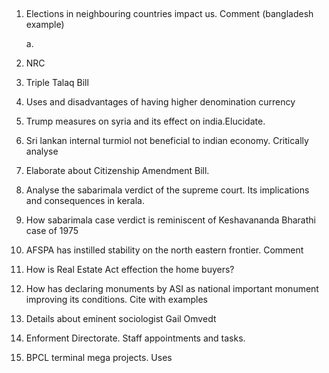 ##

1. Elections in neighbouring countries impact us. Comment (bangladesh example)

	a. 

2. NRC 
3. Triple Talaq Bill
4. Uses and disadvantages of having higher denomination currency
5. Trump measures on syria and its effect on india.Elucidate.
6. Sri lankan internal turmiol not beneficial to indian economy. Critically analyse
7. Elaborate about Citizenship Amendment Bill.
8. Analyse the sabarimala verdict of the supreme court. Its implications and consequences in kerala.
9. How sabarimala case verdict is reminiscent of Keshavananda Bharathi case of 1975
10. AFSPA has instilled stability on the north eastern frontier. Comment
11. How is Real Estate Act effection the home buyers?
12. How has declaring monuments by ASI as national important monument improving its conditions. Cite with examples
13. Details about eminent sociologist Gail Omvedt
14. Enforment Directorate. Staff appointments and tasks.
15. BPCL terminal mega projects. Uses

